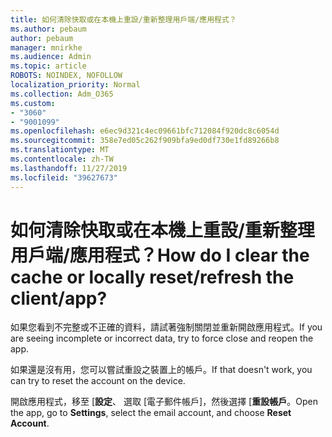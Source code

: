 ```yaml
---
title: 如何清除快取或在本機上重設/重新整理用戶端/應用程式？
ms.author: pebaum
author: pebaum
manager: mnirkhe
ms.audience: Admin
ms.topic: article
ROBOTS: NOINDEX, NOFOLLOW
localization_priority: Normal
ms.collection: Adm_O365
ms.custom:
- "3060"
- "9001099"
ms.openlocfilehash: e6ec9d321c4ec09661bfc712084f920dc8c6054d
ms.sourcegitcommit: 358e7ed05c262f909bfa9ed0df730e1fd89266b8
ms.translationtype: MT
ms.contentlocale: zh-TW
ms.lasthandoff: 11/27/2019
ms.locfileid: "39627673"
---
```

# <a name="how-do-i-clear-the-cache-or-locally-resetrefresh-the-clientapp"></a><span data-ttu-id="7d980-102">如何清除快取或在本機上重設/重新整理用戶端/應用程式？</span><span class="sxs-lookup"><span data-stu-id="7d980-102">How do I clear the cache or locally reset/refresh the client/app?</span></span>

<span data-ttu-id="7d980-103">如果您看到不完整或不正確的資料，請試著強制關閉並重新開啟應用程式。</span><span class="sxs-lookup"><span data-stu-id="7d980-103">If you are seeing incomplete or incorrect data, try to force close and reopen the app.</span></span>  

<span data-ttu-id="7d980-104">如果還是沒有用，您可以嘗試重設之裝置上的帳戶。</span><span class="sxs-lookup"><span data-stu-id="7d980-104">If that doesn't work, you can try to reset the account on the device.</span></span>
 
<span data-ttu-id="7d980-105">開啟應用程式，移至 [**設定**、 選取 [電子郵件帳戶]，然後選擇 [**重設帳戶**。</span><span class="sxs-lookup"><span data-stu-id="7d980-105">Open the app, go to **Settings**, select the email account, and choose **Reset Account**.</span></span>